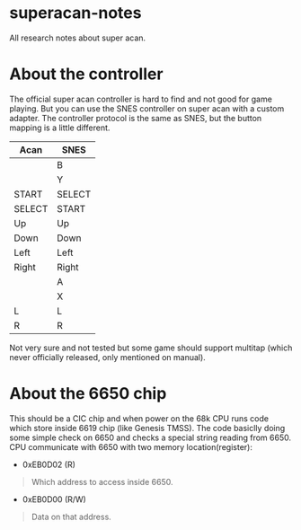 # superacan-notes

All research notes about super acan.

# About the controller

The official super acan controller is hard to find and not good for game playing.
But you can use the SNES controller on super acan with a custom adapter.
The controller protocol is the same as SNES, but the button mapping is a little different.

| Acan | SNES |
|------|------|
|      |   B  |
|      |   Y  |
| START|SELECT|
|SELECT| START|
|   Up |   Up |
| Down | Down |
| Left | Left |
| Right| Right|
|      |   A  |
|      |   X  |
|   L  |   L  |
|   R  |   R  |

Not very sure and not tested but some game should support multitap (which never officially released, only mentioned on manual).

# About the 6650 chip

This should be a CIC chip and when power on the 68k CPU runs code which store inside 6619 chip (like Genesis TMSS).
The code basiclly doing some simple check on 6650 and checks a special string reading from 6650.
CPU communicate with 6650 with two memory location(register):

- 0xEB0D02 (R)
> Which address to access inside 6650.
- 0xEB0D00 (R/W)
> Data on that address.
